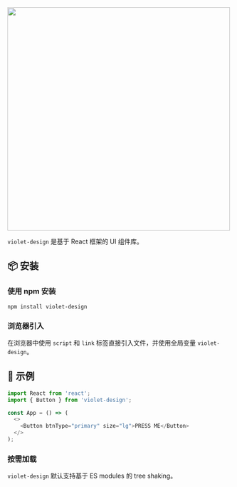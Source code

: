 <img src="https://raw.githubusercontent.com/zhaoyuuu/violetUI/a07bdb12ce19fcc8d8c5bc760434035981dd9633/assets/solid-readme-logo.svg?sanitize=true" width="500px">

`violet-design` 是基于 React 框架的 UI 组件库。

## 📦 安装

### 使用 npm 安装

`npm install violet-design`

### 浏览器引入

在浏览器中使用 `script` 和 `link` 标签直接引入文件，并使用全局变量 `violet-design`。

## 🔨 示例

```js
import React from 'react';
import { Button } from 'violet-design';

const App = () => (
  <>
    <Button btnType="primary" size="lg">PRESS ME</Button>
  </>
);
```

### 按需加载

`violet-design` 默认支持基于 ES modules 的 tree shaking。
